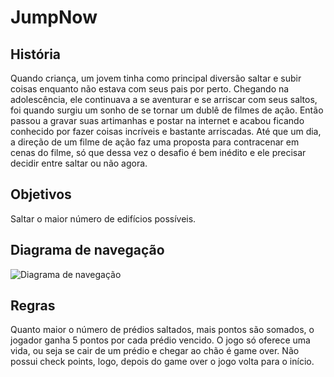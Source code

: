 # JumpNow 

## História
Quando criança, um jovem tinha como principal diversão saltar e subir coisas enquanto não estava com seus pais por perto. Chegando na adolescência, ele continuava a se aventurar e se arriscar com seus saltos, foi quando surgiu um sonho de se tornar um dublê de filmes de ação. Então passou a gravar suas artimanhas e postar na internet e acabou ficando conhecido por fazer coisas incríveis e bastante arriscadas. Até que um dia, a direção de um filme de ação faz uma proposta para contracenar em cenas do filme, só que dessa vez o desafio é bem inédito e ele precisar decidir entre saltar ou não agora.

## Objetivos
Saltar o maior número de edifícios possíveis.

## Diagrama de navegação
 

 ![Diagrama de navegação](https://drive.google.com/file/d/0B6UtPsgmoYE6Vm51c0RFNVQ5SW8/view) 

   
## Regras

Quanto maior o número de prédios saltados, mais pontos são somados, o jogador ganha 5 pontos por cada prédio vencido. O jogo só oferece uma vida, ou seja se cair de um prédio e chegar ao chão é game over. Não possui check points, logo, depois do game over o jogo volta para o início.




